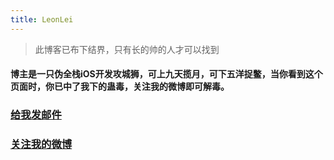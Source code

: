 ```yaml
---
title: LeonLei
---
```


> 此博客已布下结界，只有长的帅的人才可以找到   

####  博主是一只伪全栈iOS开发攻城狮，可上九天揽月，可下五洋捉鳖，当你看到这个页面时，你已中了我下的蛊毒，关注我的微博即可解毒。   


### [给我发邮件](mailto:goslei1315@gmail.com)
### [关注我的微博](http://weibo.com/goslei1226)
